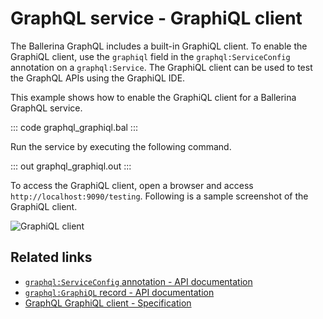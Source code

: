 # GraphQL service - GraphiQL client

The Ballerina GraphQL includes a built-in GraphiQL client. To enable the GraphiQL client, use the `graphiql` field in the `graphql:ServiceConfig` annotation on a `graphql:Service`. The GraphiQL client can be used to test the GraphQL APIs using the GraphiQL IDE.

This example shows how to enable the GraphiQL client for a Ballerina GraphQL service.

::: code graphql_graphiql.bal :::

Run the service by executing the following command.

::: out graphql_graphiql.out :::

To access the GraphiQL client, open a browser and access `http://localhost:9090/testing`. Following is a sample screenshot of the GraphiQL client.

![GraphiQL client](/learn/by-example/images/graphiql-client.png "GraphiQL Client")

## Related links
- [`graphql:ServiceConfig` annotation - API documentation](https://lib.ballerina.io/ballerina/graphql/latest/annotations#ServiceConfig)
- [`graphql:GraphiQL` record - API documentation](https://lib.ballerina.io/ballerina/graphql/latest/records/Graphiql)
- [GraphQL GraphiQL client - Specification](/spec/graphql/#915-graphiql-configurations)
